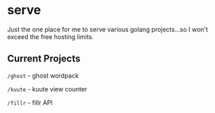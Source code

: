 # serve

Just the one place for me to serve various golang projects...so I won't exceed
the free hosting limits.

## Current Projects

`/ghost` - ghost wordpack

`/kuute` - kuute view counter

`/fillr` - fillr API
